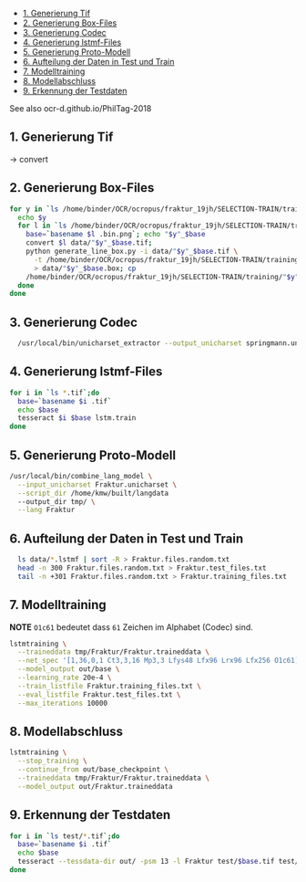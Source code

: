 <!-- BEGIN-MARKDOWN-TOC -->
* [1. Generierung Tif](#1-generierung-tif)
* [2. Generierung Box-Files](#2-generierung-box-files)
* [3. Generierung Codec](#3-generierung-codec)
* [4. Generierung lstmf-Files](#4-generierung-lstmf-files)
* [5. Generierung Proto-Modell](#5-generierung-proto-modell)
* [6. Aufteilung der Daten in Test und Train](#6-aufteilung-der-daten-in-test-und-train)
* [7. Modelltraining](#7-modelltraining)
* [8. Modellabschluss](#8-modellabschluss)
* [9. Erkennung der Testdaten](#9-erkennung-der-testdaten)

<!-- END-MARKDOWN-TOC -->

See also ocr-d.github.io/PhilTag-2018


## 1. Generierung Tif

  → convert

## 2. Generierung Box-Files

```bash
for y in `ls /home/binder/OCR/ocropus/fraktur_19jh/SELECTION-TRAIN/training/`; do
  echo $y
  for l in `ls /home/binder/OCR/ocropus/fraktur_19jh/SELECTION-TRAIN/training/$y/*.bin.png`;do
    base=`basename $l .bin.png`; echo "$y"_$base
    convert $l data/"$y"_$base.tif;
    python generate_line_box.py -i data/"$y"_$base.tif \
      -t /home/binder/OCR/ocropus/fraktur_19jh/SELECTION-TRAIN/training/"$y"/$base.gt.txt \
      > data/"$y"_$base.box; cp
    /home/binder/OCR/ocropus/fraktur_19jh/SELECTION-TRAIN/training/"$y"/$base.gt.txt data/"$y"_$base.gt.txt
  done
done
```

## 3. Generierung Codec

```sh
  /usr/local/bin/unicharset_extractor --output_unicharset springmann.unicharset --norm_mode 1 *.box
```

## 4. Generierung lstmf-Files

```sh
for i in `ls *.tif`;do
  base=`basename $i .tif`
  echo $base
  tesseract $i $base lstm.train
done
```

## 5. Generierung Proto-Modell

```sh
/usr/local/bin/combine_lang_model \
  --input_unicharset Fraktur.unicharset \
  --script_dir /home/kmw/built/langdata
  --output_dir tmp/ \
  --lang Fraktur
```

## 6. Aufteilung der Daten in Test und Train

```sh
  ls data/*.lstmf | sort -R > Fraktur.files.random.txt
  head -n 300 Fraktur.files.random.txt > Fraktur.test_files.txt
  tail -n +301 Fraktur.files.random.txt > Fraktur.training_files.txt
```

## 7. Modelltraining

**NOTE** `O1c61` bedeutet dass `61` Zeichen im Alphabet (Codec) sind.

```sh
lstmtraining \
  --traineddata tmp/Fraktur/Fraktur.traineddata \
  --net_spec '[1,36,0,1 Ct3,3,16 Mp3,3 Lfys48 Lfx96 Lrx96 Lfx256 O1c61]' \
  --model_output out/base \
  --learning_rate 20e-4 \
  --train_listfile Fraktur.training_files.txt \
  --eval_listfile Fraktur.test_files.txt \
  --max_iterations 10000
```

## 8. Modellabschluss

```sh
lstmtraining \
  --stop_training \
  --continue_from out/base_checkpoint \
  --traineddata tmp/Fraktur/Fraktur.traineddata \
  --model_output out/Fraktur.traineddata
```

## 9. Erkennung der Testdaten

```sh
for i in `ls test/*.tif`;do
  base=`basename $i .tif`
  echo $base
  tesseract --tessdata-dir out/ -psm 13 -l Fraktur test/$base.tif test/$base
done
```
